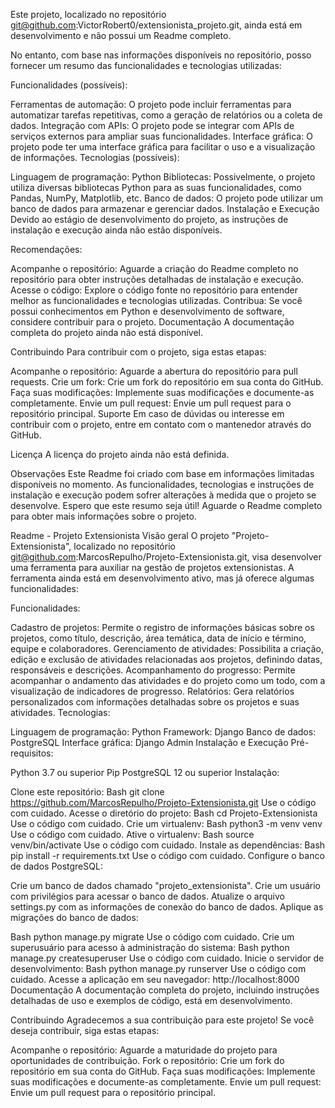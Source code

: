 Este projeto, localizado no repositório git@github.com:VictorRobert0/extensionista_projeto.git, ainda está em desenvolvimento e não possui um Readme completo.

No entanto, com base nas informações disponíveis no repositório, posso fornecer um resumo das funcionalidades e tecnologias utilizadas:

Funcionalidades (possíveis):

Ferramentas de automação: O projeto pode incluir ferramentas para automatizar tarefas repetitivas, como a geração de relatórios ou a coleta de dados.
Integração com APIs: O projeto pode se integrar com APIs de serviços externos para ampliar suas funcionalidades.
Interface gráfica: O projeto pode ter uma interface gráfica para facilitar o uso e a visualização de informações.
Tecnologias (possíveis):

Linguagem de programação: Python
Bibliotecas: Possivelmente, o projeto utiliza diversas bibliotecas Python para as suas funcionalidades, como Pandas, NumPy, Matplotlib, etc.
Banco de dados: O projeto pode utilizar um banco de dados para armazenar e gerenciar dados.
Instalação e Execução
Devido ao estágio de desenvolvimento do projeto, as instruções de instalação e execução ainda não estão disponíveis.

Recomendações:

Acompanhe o repositório: Aguarde a criação do Readme completo no repositório para obter instruções detalhadas de instalação e execução.
Acesse o código: Explore o código fonte no repositório para entender melhor as funcionalidades e tecnologias utilizadas.
Contribua: Se você possui conhecimentos em Python e desenvolvimento de software, considere contribuir para o projeto.
Documentação
A documentação completa do projeto ainda não está disponível.

Contribuindo
Para contribuir com o projeto, siga estas etapas:

Acompanhe o repositório: Aguarde a abertura do repositório para pull requests.
Crie um fork: Crie um fork do repositório em sua conta do GitHub.
Faça suas modificações: Implemente suas modificações e documente-as completamente.
Envie um pull request: Envie um pull request para o repositório principal.
Suporte
Em caso de dúvidas ou interesse em contribuir com o projeto, entre em contato com o mantenedor através do GitHub.

Licença
A licença do projeto ainda não está definida.

Observações
Este Readme foi criado com base em informações limitadas disponíveis no momento.
As funcionalidades, tecnologias e instruções de instalação e execução podem sofrer alterações à medida que o projeto se desenvolve.
Espero que este resumo seja útil! Aguarde o Readme completo para obter mais informações sobre o projeto.







































Readme - Projeto Extensionista
Visão geral
O projeto "Projeto-Extensionista", localizado no repositório git@github.com:MarcosRepulho/Projeto-Extensionista.git, visa desenvolver uma ferramenta para auxiliar na gestão de projetos extensionistas. A ferramenta ainda está em desenvolvimento ativo, mas já oferece algumas funcionalidades:

Funcionalidades:

Cadastro de projetos: Permite o registro de informações básicas sobre os projetos, como título, descrição, área temática, data de início e término, equipe e colaboradores.
Gerenciamento de atividades: Possibilita a criação, edição e exclusão de atividades relacionadas aos projetos, definindo datas, responsáveis e descrições.
Acompanhamento do progresso: Permite acompanhar o andamento das atividades e do projeto como um todo, com a visualização de indicadores de progresso.
Relatórios: Gera relatórios personalizados com informações detalhadas sobre os projetos e suas atividades.
Tecnologias:

Linguagem de programação: Python
Framework: Django
Banco de dados: PostgreSQL
Interface gráfica: Django Admin
Instalação e Execução
Pré-requisitos:

Python 3.7 ou superior
Pip
PostgreSQL 12 ou superior
Instalação:

Clone este repositório:
Bash
git clone https://github.com/MarcosRepulho/Projeto-Extensionista.git
Use o código com cuidado.
Acesse o diretório do projeto:
Bash
cd Projeto-Extensionista
Use o código com cuidado.
Crie um virtualenv:
Bash
python3 -m venv venv
Use o código com cuidado.
Ative o virtualenv:
Bash
source venv/bin/activate
Use o código com cuidado.
Instale as dependências:
Bash
pip install -r requirements.txt
Use o código com cuidado.
Configure o banco de dados PostgreSQL:

Crie um banco de dados chamado "projeto_extensionista".
Crie um usuário com privilégios para acessar o banco de dados.
Atualize o arquivo settings.py com as informações de conexão do banco de dados.
Aplique as migrações do banco de dados:

Bash
python manage.py migrate
Use o código com cuidado.
Crie um superusuário para acesso à administração do sistema:
Bash
python manage.py createsuperuser
Use o código com cuidado.
Inicie o servidor de desenvolvimento:
Bash
python manage.py runserver
Use o código com cuidado.
Acesse a aplicação em seu navegador:
http://localhost:8000
Documentação
A documentação completa do projeto, incluindo instruções detalhadas de uso e exemplos de código, está em desenvolvimento.

Contribuindo
Agradecemos a sua contribuição para este projeto! Se você deseja contribuir, siga estas etapas:

Acompanhe o repositório: Aguarde a maturidade do projeto para oportunidades de contribuição.
Fork o repositório: Crie um fork do repositório em sua conta do GitHub.
Faça suas modificações: Implemente suas modificações e documente-as completamente.
Envie um pull request: Envie um pull request para o repositório principal.
